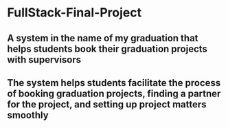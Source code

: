 # FullStack-Final-Project 

##  A system in the name of my graduation that helps students book their graduation projects with supervisors

## The system helps students facilitate the process of booking graduation projects, finding a partner for the project, and setting up project matters smoothly
